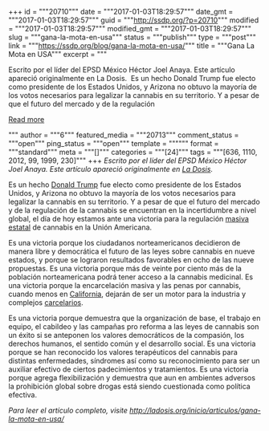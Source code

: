 +++
id = """20710"""
date = """2017-01-03T18:29:57"""
date_gmt = """2017-01-03T18:29:57"""
guid = """http://ssdp.org/?p=20710"""
modified = """2017-01-03T18:29:57"""
modified_gmt = """2017-01-03T18:29:57"""
slug = """gana-la-mota-en-usa"""
status = """publish"""
type = """post"""
link = """https://ssdp.org/blog/gana-la-mota-en-usa/"""
title = """Gana La Mota en USA"""
excerpt = """<p>Escrito por el líder del EPSD México Héctor Joel Anaya. Este artículo apareció originalmente en La Dosis.  Es un hecho Donald Trump fue electo como presidente de los Estados Unidos, y Arizona no obtuvo la mayoría de los votos necesarios para legalizar la cannabis en su territorio. Y a pesar de que el futuro del mercado y de la regulación</p>
<div class="h10"></div>
<p><a class="more-link2 flat" href="https://ssdp.org/blog/gana-la-mota-en-usa/">Read more</a></p>
"""
author = """6"""
featured_media = """20713"""
comment_status = """open"""
ping_status = """open"""
template = """"""
format = """standard"""
meta = """[]"""
categories = """[24]"""
tags = """[636, 1110, 2012, 99, 1999, 230]"""
+++
<em>Escrito por el líder del EPSD México Héctor Joel Anaya. Este artículo apareció originalmente en <a href="http://ladosis.org/inicio/articulos/gana-la-mota-en-usa/">La Dosis</a>. </em>

Es un hecho <a href="https://www.theguardian.com/commentisfree/2016/nov/17/american-neoliberalism-cornel-west-2016-election">Donald Trump</a> fue electo como presidente de los Estados Unidos, y Arizona no obtuvo la mayoría de los votos necesarios para legalizar la cannabis en su territorio. Y a pesar de que el futuro del mercado y de la regulación de la cannabis se encuentran en la incertidumbre a nivel global, el día de hoy estamos ante una victoria para la regulación <a href="http://www.ladosis.org/articulos/no-mas-erizona-pura-caliweed/">masiva estatal</a> de cannabis en la Unión Americana.

Es una victoria porque los ciudadanos norteamericanos decidieron de manera libre y democrática el futuro de las leyes sobre cannabis en nueve estados, y porque se lograron resultados favorables en ocho de las nueve propuestas. Es una victoria porque más de veinte por ciento más de la población norteamericana podrá tener acceso a la cannabis medicinal. Es una victoria porque la encarcelación masiva y las penas por cannabis, cuando menos en <a href="http://www.drugpolicy.org/news/2016/11/marijuana-wins-big-election-night?utm_campaign=fy17social&amp;utm_medium=social&amp;utm_source=1611fbc3mjinifinalresultsmap">California</a>, dejarán de ser un motor para la industria y complejos <a href="https://www.facebook.com/ajplusenglish/videos/vb.407570359384477/742593012548875/?type=2&amp;theater">carcelarios</a>.

Es una victoria porque demuestra que la organización de base, el trabajo en equipo, el cabildeo y las campañas pro reforma a las leyes de cannabis son un éxito si se anteponen los valores democráticos de la compasión, los derechos humanos, el sentido común y el desarrollo social. Es una victoria porque se han reconocido los valores terapéuticos del cannabis para distintas enfermedades, síndromes así como su reconocimiento para ser un auxiliar efectivo de ciertos padecimientos y tratamientos. Es una victoria porque agrega flexibilización y demuestra que aun en ambientes adversos la prohibición global sobre drogas está siendo cuestionada como política efectiva.

<em>Para leer el artículo completo, visite <a href="http://ladosis.org/inicio/articulos/gana-la-mota-en-usa/">http://ladosis.org/inicio/articulos/gana-la-mota-en-usa/</a></em>
